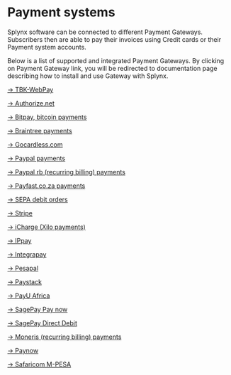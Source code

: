 Payment systems
===============

Splynx software can be connected to different Payment Gateways. Subscribers then are able to pay their invoices using Credit cards or their Payment system accounts.

Below is a list of supported and integrated Payment Gateways. By clicking on Payment Gateway link, you will be redirected to documentation page describing how to install and use Gateway with Splynx.

[→ TBK-WebPay](./TBK-WebPay/TBK-WebPay.md)

[→ Authorize.net](./authorize/authorize.md)

[→ Bitpay, bitcoin payments](./bitpay/bitpay.md)

[→ Braintree payments](./braintree/braintree.md)

[→ Gocardless.com](./gocardless/gocardless.md)

[→ Paypal payments](./paypal/paypal.md)

[→ Paypal rb (recurring billing) payments](./paypal_rb/paypal_rb.md)

[→ Payfast.co.za payments](./payfast/payfast.md)

[→ SEPA debit orders](./sepa/sepa.md)

[comment]: # (→ SEPA debit order in Spanish)

[→ Stripe](./stripe/stripe.md)

[→ iCharge (Xilo payments)](./iCharge/iCharge.md)

[→ IPpay](./ippay/ippay.md)

[→ Integrapay](./integrapay/integrapay.md)

[→ Pesapal](./pesapal/pesapal.md)

[→ Paystack](./paystack/paystack.md)

[→ PayU Africa](./payu/payu.md)

[→ SagePay Pay now](./sagepay_pay_now/sagepay_pay_now.md)

[→ SagePay Direct Debit](./sagepay_dd/sagepay_dd.md)  

[→ Moneris (recurring billing) payments](./moneris/moneris.md)

[comment]: # (→ Mercadopago)

[→ Paynow](./paynow/paynow.md)

[→ Safaricom M-PESA](./mpesa/mpesa.md)
